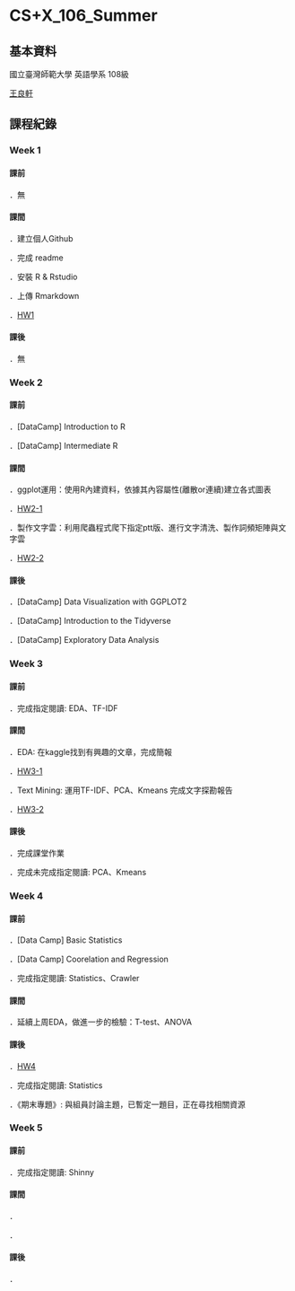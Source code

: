 # CS+X_106_Summer
## 基本資料
  國立臺灣師範大學 英語學系 108級

  [王良軒](https://www.facebook.com/profile.php?id=100000374356307)


## 課程紀錄

### Week 1 
#### 課前
  ．無
#### 課間
  ．建立個人Github

  ．完成 readme

  ．安裝 R & Rstudio

  ．上傳 Rmarkdown

  ．[HW1](https://jason10130021.github.io/CS-X_106_Summer/week%201/hw1.html)

#### 課後
  ．無
  
### Week 2  
#### 課前
  ．[DataCamp] Introduction to R
  
  ．[DataCamp] Intermediate R
#### 課間
  ．ggplot運用：使用R內建資料，依據其內容屬性(離散or連續)建立各式圖表
  
  ．[HW2-1](https://jason10130021.github.io/CS-X_106_Summer/week%202/hw2-1_beaver1_.html)
  
  ．製作文字雲：利用爬蟲程式爬下指定ptt版、進行文字清洗、製作詞頻矩陣與文字雲
  
   ．[HW2-2](https://jason10130021.github.io/CS-X_106_Summer/week%202/hw2-2_ptt%E6%96%87%E5%AD%97%E9%9B%B2_.html)
#### 課後
  ．[DataCamp] Data Visualization with GGPLOT2
  
  ．[DataCamp] Introduction to the Tidyverse
  
  ．[DataCamp] Exploratory Data Analysis
  
### Week 3  
#### 課前
  ．完成指定閱讀: EDA、TF-IDF
#### 課間
  ．EDA: 在kaggle找到有興趣的文章，完成簡報
  
  ．[HW3-1](https://jason10130021.github.io/CS-X_106_Summer/week%203/eda.html) 
  
  ．Text Mining: 運用TF-IDF、PCA、Kmeans 完成文字探勘報告
  
  ．[HW3-2](https://jason10130021.github.io/CS-X_106_Summer/week%203/hw3-2_tfidf-pca-kmeans.html)
#### 課後
  ．完成課堂作業
  
  ．完成未完成指定閱讀: PCA、Kmeans
  
### Week 4
#### 課前
  ．[Data Camp] Basic Statistics
  
  ．[Data Camp] Coorelation and Regression
  
  ．完成指定閱讀: Statistics、Crawler
#### 課間
  ．延續上周EDA，做進一步的檢驗：T-test、ANOVA
#### 課後
  ．[HW4](https://jason10130021.github.io/CS-X_106_Summer/week%204/hw4-1_eda2.html)
  
  ．完成指定閱讀: Statistics
  
  ．《期末專題》: 與組員討論主題，已暫定一題目，正在尋找相關資源

### Week 5
#### 課前
  ．完成指定閱讀: Shinny
#### 課間
  ．
  
  ．
#### 課後
  ．

